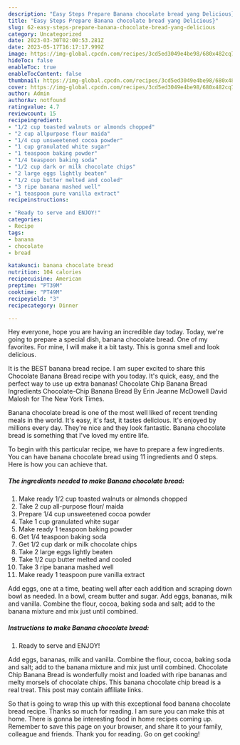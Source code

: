 ```yaml
---
description: "Easy Steps Prepare Banana chocolate bread yang Delicious}"
title: "Easy Steps Prepare Banana chocolate bread yang Delicious}"
slug: 62-easy-steps-prepare-banana-chocolate-bread-yang-delicious
category: Uncategorized
date: 2023-03-30T02:00:53.281Z
date: 2023-05-17T16:17:17.999Z
image: https://img-global.cpcdn.com/recipes/3cd5ed3049e4be98/680x482cq70/banana-chocolate-bread-recipe-main-photo.jpg
hideToc: false
enableToc: true
enableTocContent: false
thumbnail: https://img-global.cpcdn.com/recipes/3cd5ed3049e4be98/680x482cq70/banana-chocolate-bread-recipe-main-photo.jpg
cover: https://img-global.cpcdn.com/recipes/3cd5ed3049e4be98/680x482cq70/banana-chocolate-bread-recipe-main-photo.jpg
author: Admin
authorAv: notfound
ratingvalue: 4.7
reviewcount: 15
recipeingredient:
- "1/2 cup toasted walnuts or almonds chopped"
- "2 cup allpurpose flour maida"
- "1/4 cup unsweetened cocoa powder"
- "1 cup granulated white sugar"
- "1 teaspoon baking powder"
- "1/4 teaspoon baking soda"
- "1/2 cup dark or milk chocolate chips"
- "2 large eggs lightly beaten"
- "1/2 cup butter melted and cooled"
- "3 ripe banana mashed well"
- "1 teaspoon pure vanilla extract"
recipeinstructions:

- "Ready to serve and ENJOY!"
categories:
- Recipe
tags:
- banana
- chocolate
- bread

katakunci: banana chocolate bread 
nutrition: 104 calories
recipecuisine: American
preptime: "PT39M"
cooktime: "PT49M"
recipeyield: "3"
recipecategory: Dinner

---
```



Hey everyone, hope you are having an incredible day today. Today, we're going to prepare a special dish, banana chocolate bread. One of my favorites. For mine, I will make it a bit tasty. This is gonna smell and look delicious.

It is the BEST banana bread recipe. I am super excited to share this Chocolate Banana Bread recipe with you today. It&#39;s quick, easy, and the perfect way to use up extra bananas! Chocolate Chip Banana Bread Ingredients Chocolate-Chip Banana Bread By Erin Jeanne McDowell David Malosh for The New York Times.

Banana chocolate bread is one of the most well liked of recent trending meals in the world. It's easy, it's fast, it tastes delicious. It's enjoyed by millions every day. They're nice and they look fantastic. Banana chocolate bread is something that I've loved my entire life.


To begin with this particular recipe, we have to prepare a few ingredients. You can have banana chocolate bread using 11 ingredients and 0 steps. Here is how you can achieve that.

<!--inarticleads1-->

##### The ingredients needed to make Banana chocolate bread:

1. Make ready 1/2 cup toasted walnuts or almonds chopped
1. Take 2 cup all-purpose flour/ maida
1. Prepare 1/4 cup unsweetened cocoa powder
1. Take 1 cup granulated white sugar
1. Make ready 1 teaspoon baking powder
1. Get 1/4 teaspoon baking soda
1. Get 1/2 cup dark or milk chocolate chips
1. Take 2 large eggs lightly beaten
1. Take 1/2 cup butter melted and cooled
1. Take 3 ripe banana mashed well
1. Make ready 1 teaspoon pure vanilla extract


Add eggs, one at a time, beating well after each addition and scraping down bowl as needed. In a bowl, cream butter and sugar. Add eggs, bananas, milk and vanilla. Combine the flour, cocoa, baking soda and salt; add to the banana mixture and mix just until combined. 

<!--inarticleads2-->

##### Instructions to make Banana chocolate bread:


1. Ready to serve and ENJOY!

Add eggs, bananas, milk and vanilla. Combine the flour, cocoa, baking soda and salt; add to the banana mixture and mix just until combined. Chocolate Chip Banana Bread is wonderfully moist and loaded with ripe bananas and melty morsels of chocolate chips. This banana chocolate chip bread is a real treat. This post may contain affiliate links. 

So that is going to wrap this up with this exceptional food banana chocolate bread recipe. Thanks so much for reading. I am sure you can make this at home. There is gonna be interesting food in home recipes coming up. Remember to save this page on your browser, and share it to your family, colleague and friends. Thank you for reading. Go on get cooking!
